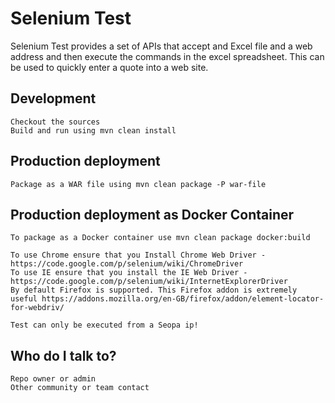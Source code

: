 Selenium Test
==============

Selenium Test provides a set of APIs that accept and Excel file and a web address and then execute the commands in the excel spreadsheet. This can be used to quickly enter a quote into a web site.


Development
--------------

    Checkout the sources
    Build and run using mvn clean install


Production deployment
--------------

    Package as a WAR file using mvn clean package -P war-file

Production deployment as Docker Container
--------------

    To package as a Docker container use mvn clean package docker:build

    To use Chrome ensure that you Install Chrome Web Driver - https://code.google.com/p/selenium/wiki/ChromeDriver
    To use IE ensure that you install the IE Web Driver - https://code.google.com/p/selenium/wiki/InternetExplorerDriver
    By default Firefox is supported. This Firefox addon is extremely useful https://addons.mozilla.org/en-GB/firefox/addon/element-locator-for-webdriv/ 

    Test can only be executed from a Seopa ip!

Who do I talk to?
--------------

    Repo owner or admin
    Other community or team contact